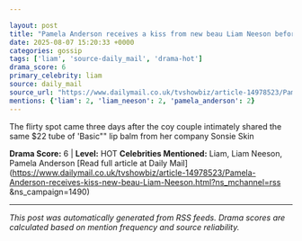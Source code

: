 ```yaml
---

layout: post
title: "Pamela Anderson receives a kiss from new beau Liam Neeson before he feeds her popcorn as romance heats up""
date: 2025-08-07 15:20:33 +0000
categories: gossip
tags: ['liam', 'source-daily_mail', 'drama-hot']
drama_score: 6
primary_celebrity: liam
source: daily_mail
source_url: "https://www.dailymail.co.uk/tvshowbiz/article-14978523/Pamela-Anderson-receives-kiss-new-beau-Liam-Neeson.html?ns_mchannel=rss&1490&campaign=1490""
mentions: {'liam': 2, 'liam_neeson': 2, 'pamela_anderson': 2}
---
```


The flirty spot came three days after the coy couple intimately shared the same $22 tube of 'Basic"" lip balm from her company Sonsie Skin

**Drama Score:** 6 | **Level:** HOT **Celebrities Mentioned:** Liam, Liam Neeson, Pamela Anderson [Read full article at Daily Mail](https://www.dailymail.co.uk/tvshowbiz/article-14978523/Pamela-Anderson-receives-kiss-new-beau-Liam-Neeson.html?ns_mchannel=rss &ns_campaign=1490)

---

*This post was automatically generated from RSS feeds. Drama scores are calculated based on mention frequency and source reliability.*